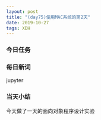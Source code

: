 ```yaml
---  
layout: post  
title: "(day75)使用MAC系统的第2天"   
date: 2019-10-27
tags: XDH    
---  
```


### 今日任务

### 每日新词
jupyter
### 当天小结
今天做了一天的面向对象程序设计实验

                 

    
